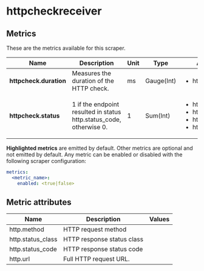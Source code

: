 [comment]: <> (Code generated by mdatagen. DO NOT EDIT.)

# httpcheckreceiver

## Metrics

These are the metrics available for this scraper.

| Name | Description | Unit | Type | Attributes |
| ---- | ----------- | ---- | ---- | ---------- |
| **httpcheck.duration** | Measures the duration of the HTTP check. | ms | Gauge(Int) | <ul> <li>http.url</li> </ul> |
| **httpcheck.status** | 1 if the endpoint resulted in status http.status_code, otherwise 0. | 1 | Sum(Int) | <ul> <li>http.url</li> <li>http.status_code</li> <li>http.method</li> <li>http.status_class</li> </ul> |

**Highlighted metrics** are emitted by default. Other metrics are optional and not emitted by default.
Any metric can be enabled or disabled with the following scraper configuration:

```yaml
metrics:
  <metric_name>:
    enabled: <true|false>
```

## Metric attributes

| Name | Description | Values |
| ---- | ----------- | ------ |
| http.method | HTTP request method |  |
| http.status_class | HTTP response status class |  |
| http.status_code | HTTP response status code |  |
| http.url | Full HTTP request URL. |  |
